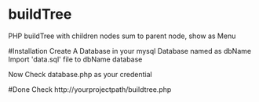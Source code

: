 # buildTree
PHP buildTree with children nodes sum to parent node, show as Menu

#Installation
Create A Database in your mysql Database named as dbName 
Import 'data.sql' file to dbName database

Now Check database.php as your credential

#Done
Check http://yourprojectpath/buildtree.php


